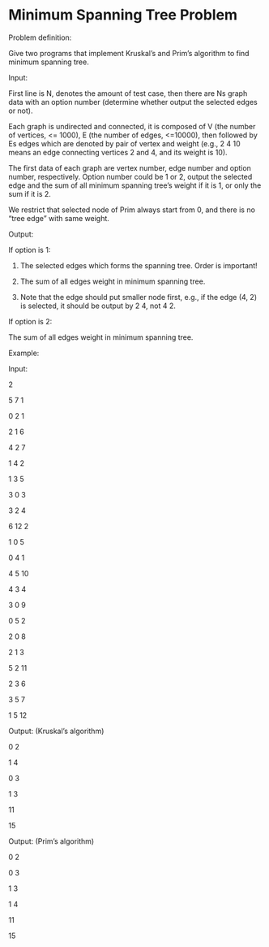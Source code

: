 # Minimum Spanning Tree Problem
Problem definition:

Give two programs that implement Kruskal’s and Prim’s algorithm to find minimum spanning tree.

Input:

First line is N, denotes the amount of test case, then there are Ns graph data with an option number (determine whether output the selected edges or not).

Each graph is undirected and connected, it is composed of V (the number of vertices, <= 1000), E (the number of edges, <=10000), then followed by Es edges which are denoted by pair of vertex and weight (e.g., 2  4  10 means an edge connecting vertices 2 and 4, and its weight is 10).

The first data of each graph are vertex number, edge number and option number, respectively. Option number could be 1 or 2, output the selected edge and the sum of all minimum spanning tree’s weight if it is 1, or only the sum if it is 2.

We restrict that selected node of Prim always start from 0, and there is no “tree edge” with same weight.

Output:

If option is 1:

1.    The selected edges which forms the spanning tree. Order is important!

2.    The sum of all edges weight in minimum spanning tree.

3.    Note that the edge should put smaller node first, e.g., if the edge (4, 2) is selected, it should be output by 2 4, not 4 2.

If option is 2:

The sum of all edges weight in minimum spanning tree.

Example:

Input:

2

5 7 1

0 2 1

2 1 6

4 2 7

1 4 2

1 3 5

3 0 3

3 2 4


6 12 2

1 0 5

0 4 1

4 5 10

4 3 4

3 0 9

0 5 2

2 0 8

2 1 3

5 2 11

2 3 6

3 5 7

1 5 12

Output: (Kruskal’s algorithm)

0 2

1 4

0 3

1 3

11

15

Output: (Prim’s algorithm)

0 2

0 3

1 3

1 4

11

15
